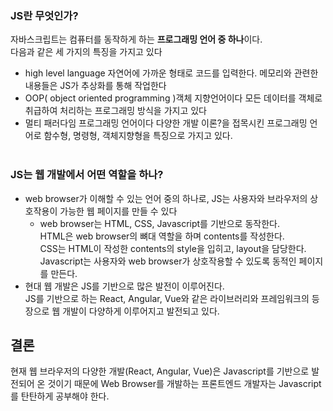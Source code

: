 ### JS란 무엇인가?

자바스크립트는 컴퓨터를 동작하게 하는 <b>프로그래밍 언어 중 하나</b>이다.<br>
다음과 같은 세 가지의 특징을 가지고 있다

- high level language
  자연어에 가까운 형태로 코드를 입력한다. 메모리와 관련한 내용들은 JS가 추상화를 통해 작업한다
- OOP( object oriented programming )객체 지향언어이다
  모든 데이터를 객체로 취급하여 처리하는 프로그래밍 방식을 가지고 있다
- 멀티 패러다임 프로그래밍 언어이다
  다양한 개발 이론?을 접목시킨 프로그래밍 언어로 함수형, 명령형, 객체지향형을 특징으로 가지고 있다.<br>
  <br>

### JS는 웹 개발에서 어떤 역할을 하나?

- web browser가 이해할 수 있는 언어 중의 하나로, JS는 사용자와 브라우저의 상호작용이 가능한 웹 페이지를 만들 수 있다
  - web browser는 HTML, CSS, Javascript를 기반으로 동작한다.<br>
    HTML은 web browser의 뼈대 역할을 하며 contents를 작성한다.<br>
    CSS는 HTML이 작성한 contents의 style을 입히고, layout을 담당한다.<br>
    Javascript는 사용자와 web browser가 상호작용할 수 있도록 동적인 페이지를 만든다. <br>
- 현대 웹 개발은 JS를 기반으로 많은 발전이 이루어진다. <br>
  JS를 기반으로 하는 React, Angular, Vue와 같은 라이브러리와 프레임워크의 등장으로 웹 개발이 다양하게 이루어지고 발전되고 있다.

## 결론

현재 웹 브라우저의 다양한 개발(React, Angular, Vue)은 Javascript를 기반으로 발전되어 온 것이기 때문에 Web Browser를 개발하는 프론트엔드 개발자는 Javascript를 탄탄하게 공부해야 한다.
